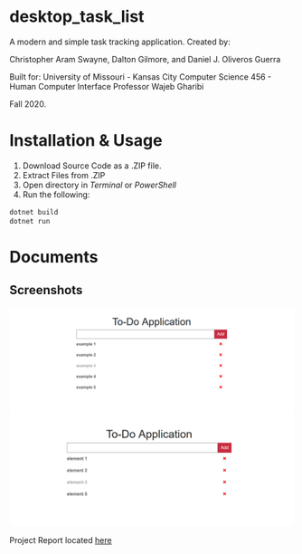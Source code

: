 # desktop_task_list

A modern and simple task tracking application. 
Created by:

Christopher Aram Swayne, Dalton Gilmore, and Daniel J. Oliveros Guerra

Built for: 
University of Missouri - Kansas City
Computer Science 456 - Human Computer Interface 
Professor Wajeb Gharibi

Fall 2020.

# Installation & Usage
1. Download Source Code as a .ZIP file.
2. Extract Files from .ZIP
3. Open directory in _Terminal_ or _PowerShell_
4. Run the following:
```
dotnet build
dotnet run
```

# Documents
## Screenshots
![](https://github.com/c-swa/desktop_task_list/blob/master/documentation/example1.png)
![](https://github.com/c-swa/desktop_task_list/blob/master/documentation/example2.png)

Project Report located [here](https://github.com/c-swa/desktop_task_list/blob/master/documentation/CS%20456%20Proposal%20%26%20Report.pdf)
